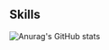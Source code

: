 


<h2>Skills</h2>

































![Anurag's GitHub stats](https://github-readme-stats.vercel.app/api?username=Ch4nh33&show_icons=true&theme=jolly)
